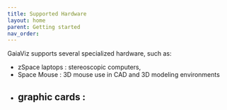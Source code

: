 ```yaml
---
title: Supported Hardware
layout: home
parent: Getting started
nav_order:
---
```

GaiaViz supports several specialized hardware, such as:

- zSpace laptops : stereoscopic computers, 
- Space Mouse : 3D mouse use in CAD and 3D modeling environments
- graphic cards :
	- 
